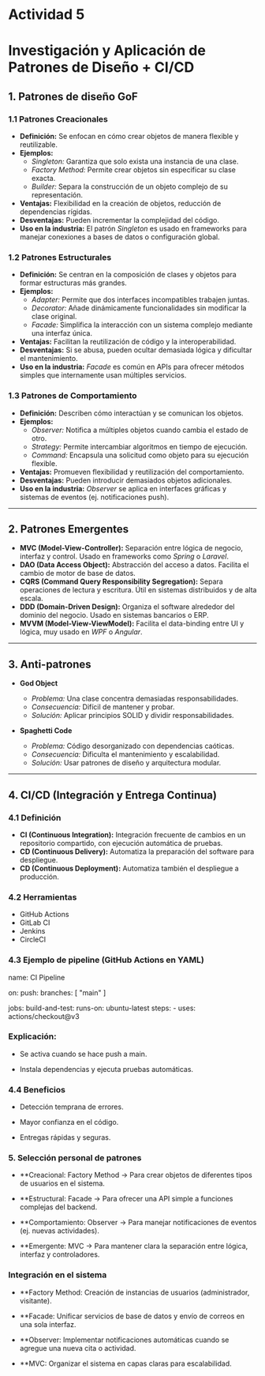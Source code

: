 # Actividad 5
# Investigación y Aplicación de Patrones de Diseño + CI/CD

## 1. Patrones de diseño GoF

### 1.1 Patrones Creacionales
- **Definición:** Se enfocan en cómo crear objetos de manera flexible y reutilizable.  
- **Ejemplos:**
  - *Singleton:* Garantiza que solo exista una instancia de una clase.  
  - *Factory Method:* Permite crear objetos sin especificar su clase exacta.  
  - *Builder:* Separa la construcción de un objeto complejo de su representación.  
- **Ventajas:** Flexibilidad en la creación de objetos, reducción de dependencias rígidas.  
- **Desventajas:** Pueden incrementar la complejidad del código.  
- **Uso en la industria:** El patrón *Singleton* es usado en frameworks para manejar conexiones a bases de datos o configuración global.  

### 1.2 Patrones Estructurales
- **Definición:** Se centran en la composición de clases y objetos para formar estructuras más grandes.  
- **Ejemplos:**
  - *Adapter:* Permite que dos interfaces incompatibles trabajen juntas.  
  - *Decorator:* Añade dinámicamente funcionalidades sin modificar la clase original.  
  - *Facade:* Simplifica la interacción con un sistema complejo mediante una interfaz única.  
- **Ventajas:** Facilitan la reutilización de código y la interoperabilidad.  
- **Desventajas:** Si se abusa, pueden ocultar demasiada lógica y dificultar el mantenimiento.  
- **Uso en la industria:** *Facade* es común en APIs para ofrecer métodos simples que internamente usan múltiples servicios.  

### 1.3 Patrones de Comportamiento
- **Definición:** Describen cómo interactúan y se comunican los objetos.  
- **Ejemplos:**
  - *Observer:* Notifica a múltiples objetos cuando cambia el estado de otro.  
  - *Strategy:* Permite intercambiar algoritmos en tiempo de ejecución.  
  - *Command:* Encapsula una solicitud como objeto para su ejecución flexible.  
- **Ventajas:** Promueven flexibilidad y reutilización del comportamiento.  
- **Desventajas:** Pueden introducir demasiados objetos adicionales.  
- **Uso en la industria:** *Observer* se aplica en interfaces gráficas y sistemas de eventos (ej. notificaciones push).  

---

## 2. Patrones Emergentes

- **MVC (Model-View-Controller):** Separación entre lógica de negocio, interfaz y control. Usado en frameworks como *Spring* o *Laravel*.  
- **DAO (Data Access Object):** Abstracción del acceso a datos. Facilita el cambio de motor de base de datos.  
- **CQRS (Command Query Responsibility Segregation):** Separa operaciones de lectura y escritura. Útil en sistemas distribuidos y de alta escala.  
- **DDD (Domain-Driven Design):** Organiza el software alrededor del dominio del negocio. Usado en sistemas bancarios o ERP.  
- **MVVM (Model-View-ViewModel):** Facilita el data-binding entre UI y lógica, muy usado en *WPF* o *Angular*.  

---

## 3. Anti-patrones

- **God Object**
  - *Problema:* Una clase concentra demasiadas responsabilidades.  
  - *Consecuencia:* Difícil de mantener y probar.  
  - *Solución:* Aplicar principios SOLID y dividir responsabilidades.  

- **Spaghetti Code**
  - *Problema:* Código desorganizado con dependencias caóticas.  
  - *Consecuencia:* Dificulta el mantenimiento y escalabilidad.  
  - *Solución:* Usar patrones de diseño y arquitectura modular.  

---

## 4. CI/CD (Integración y Entrega Continua)

### 4.1 Definición
- **CI (Continuous Integration):** Integración frecuente de cambios en un repositorio compartido, con ejecución automática de pruebas.  
- **CD (Continuous Delivery):** Automatiza la preparación del software para despliegue.  
- **CD (Continuous Deployment):** Automatiza también el despliegue a producción.  

### 4.2 Herramientas
- GitHub Actions  
- GitLab CI  
- Jenkins  
- CircleCI  

### 4.3 Ejemplo de pipeline (GitHub Actions en YAML)

name: CI Pipeline

on:
  push:
    branches: [ "main" ]

jobs:
  build-and-test:
    runs-on: ubuntu-latest
    steps:
      - uses: actions/checkout@v3


### Explicación:

- Se activa cuando se hace push a main.

- Instala dependencias y ejecuta pruebas automáticas.

### 4.4 Beneficios

- Detección temprana de errores.

- Mayor confianza en el código.

- Entregas rápidas y seguras.

### 5. Selección personal de patrones

- **Creacional: Factory Method → Para crear objetos de diferentes tipos de usuarios en el sistema.

- **Estructural: Facade → Para ofrecer una API simple a funciones complejas del backend.

- **Comportamiento: Observer → Para manejar notificaciones de eventos (ej. nuevas actividades).

- **Emergente: MVC → Para mantener clara la separación entre lógica, interfaz y controladores.

### Integración en el sistema

- **Factory Method: Creación de instancias de usuarios (administrador, visitante).

- **Facade: Unificar servicios de base de datos y envío de correos en una sola interfaz.

- **Observer: Implementar notificaciones automáticas cuando se agregue una nueva cita o actividad.

- **MVC: Organizar el sistema en capas claras para escalabilidad.
